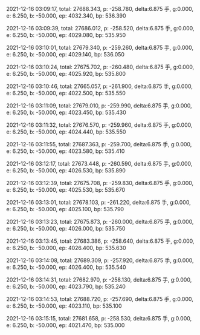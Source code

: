 2021-12-16 03:09:17, total: 27688.343, p: -258.780, delta:6.875 手, g:0.000, e: 6.250, b: -50.000, ep: 4032.340, bp: 536.390

2021-12-16 03:09:39, total: 27686.012, p: -258.520, delta:6.875 手, g:0.000, e: 6.250, b: -50.000, ep: 4029.080, bp: 535.950

2021-12-16 03:10:01, total: 27679.340, p: -259.260, delta:6.875 手, g:0.000, e: 6.250, b: -50.000, ep: 4029.140, bp: 536.050

2021-12-16 03:10:24, total: 27675.702, p: -260.480, delta:6.875 手, g:0.000, e: 6.250, b: -50.000, ep: 4025.920, bp: 535.800

2021-12-16 03:10:46, total: 27665.057, p: -261.900, delta:6.875 手, g:0.000, e: 6.250, b: -50.000, ep: 4022.500, bp: 535.550

2021-12-16 03:11:09, total: 27679.010, p: -259.990, delta:6.875 手, g:0.000, e: 6.250, b: -50.000, ep: 4023.450, bp: 535.430

2021-12-16 03:11:32, total: 27676.570, p: -259.960, delta:6.875 手, g:0.000, e: 6.250, b: -50.000, ep: 4024.440, bp: 535.550

2021-12-16 03:11:55, total: 27687.363, p: -259.700, delta:6.875 手, g:0.000, e: 6.250, b: -50.000, ep: 4023.580, bp: 535.410

2021-12-16 03:12:17, total: 27673.448, p: -260.590, delta:6.875 手, g:0.000, e: 6.250, b: -50.000, ep: 4026.530, bp: 535.890

2021-12-16 03:12:39, total: 27675.708, p: -259.830, delta:6.875 手, g:0.000, e: 6.250, b: -50.000, ep: 4025.530, bp: 535.670

2021-12-16 03:13:01, total: 27678.103, p: -261.220, delta:6.875 手, g:0.000, e: 6.250, b: -50.000, ep: 4025.100, bp: 535.790

2021-12-16 03:13:23, total: 27675.873, p: -260.000, delta:6.875 手, g:0.000, e: 6.250, b: -50.000, ep: 4026.000, bp: 535.750

2021-12-16 03:13:45, total: 27683.386, p: -258.640, delta:6.875 手, g:0.000, e: 6.250, b: -50.000, ep: 4026.400, bp: 535.630

2021-12-16 03:14:08, total: 27689.309, p: -257.920, delta:6.875 手, g:0.000, e: 6.250, b: -50.000, ep: 4026.400, bp: 535.540

2021-12-16 03:14:31, total: 27682.970, p: -258.130, delta:6.875 手, g:0.000, e: 6.250, b: -50.000, ep: 4023.790, bp: 535.240

2021-12-16 03:14:53, total: 27688.720, p: -257.690, delta:6.875 手, g:0.000, e: 6.250, b: -50.000, ep: 4023.110, bp: 535.100

2021-12-16 03:15:15, total: 27681.658, p: -258.530, delta:6.875 手, g:0.000, e: 6.250, b: -50.000, ep: 4021.470, bp: 535.000